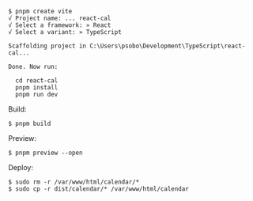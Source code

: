 ```terminal
$ pnpm create vite
√ Project name: ... react-cal
√ Select a framework: » React
√ Select a variant: » TypeScript

Scaffolding project in C:\Users\psobo\Development\TypeScript\react-cal...

Done. Now run:

  cd react-cal
  pnpm install
  pnpm run dev
```

Build:
```terminal
$ pnpm build 
```

Preview: 
```terminal
$ pnpm preview --open
```

Deploy: 
```terminal
$ sudo rm -r /var/www/html/calendar/*
$ sudo cp -r dist/calendar/* /var/www/html/calendar
```
